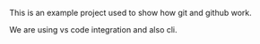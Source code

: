 This is an example project used to show how git and github work.

We are using vs code integration and also cli.